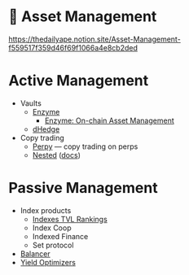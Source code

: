 # 🙌 Asset Management
https://thedailyape.notion.site/Asset-Management-f559517f359d46f69f1066a4e8cb2ded

# Active Management
- Vaults
	- [Enzyme](https://enzyme.finance/)
		- [Enzyme: On-chain Asset Management](https://messari.io/report/enzyme-on-chain-asset-management)
	- [dHedge](https://www.dhedge.org/)
- Copy trading
	- [Perpy](https://www.perpy.finance/) — copy trading on perps
	- [Nested](https://nested.fi/) ([docs](https://docs.nested.fi/))

# Passive Management
- Index products
	- [Indexes TVL Rankings](https://defillama.com/protocols/indexes)
	- Index Coop
	- Indexed Finance
	- Set protocol
- [Balancer](Balancer)
- [Yield Optimizers](Farming)
